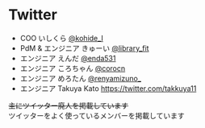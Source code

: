 # Twitter

 * COO いしくら [@kohide_I](https://twitter.com/kohide_i) 
 * PdM & エンジニア きゅーい [@library_fit](https://twitter.com/library_fit)
 * エンジニア えんだ [@enda531](https://twitter.com/enda531)
 * エンジニア ころちゃん [@corocn](https://twitter.com/corocn) 
 * エンジニア めろたん [@renyamizuno_](https://twitter.com/renyamizuno_)
 * エンジニア Takuya Kato https://twitter.com/takkuya11

~~主にツイッター廃人を掲載しています~~ <br>
ツイッターをよく使っているメンバーを掲載しています
